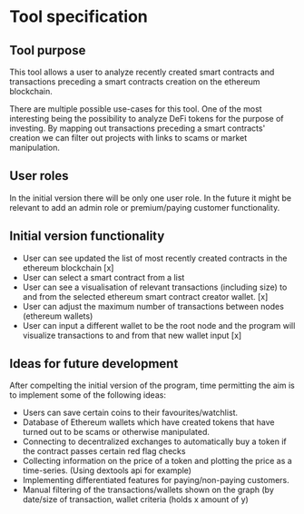 # Tool specification

## Tool purpose

This tool allows a user to analyze recently created smart contracts and transactions preceding a smart contracts creation on the ethereum blockchain.

There are multiple possible use-cases for this tool. One of the most interesting being the possibility to analyze DeFi tokens for the purpose of investing.
By mapping out transactions preceding a smart contracts' creation we can filter out projects with links to scams or market manipulation.

## User roles

In the initial version there will be only one user role. In the future it might be relevant to add an admin role or premium/paying customer functionality.

## Initial version functionality

- User can see updated the list of most recently created contracts in the ethereum blockchain [x]
- User can select a smart contract from a list 
- User can see a visualisation of relevant transactions (including size) to and from the selected ethereum smart contract creator wallet. [x]
- User can adjust the maximum number of transactions between nodes (ethereum wallets)
- User can input a different wallet to be the root node and the program will visualize transactions to and from that new wallet input [x]

## Ideas for future development

After compelting the initial version of the program, time permitting the aim is to implement some of the following ideas:

- Users can save certain coins to their favourites/watchlist.
- Database of Ethereum wallets which have created tokens that have turned out to be scams or otherwise manipulated.  
- Connecting to decentralized exchanges to automatically buy a token if the contract passes certain red flag checks
- Collecting information on the price of a token and plotting the price as a time-series. (Using dextools api for example)
- Implementing differentiated features for paying/non-paying customers.
- Manual filtering of the transactions/wallets shown on the graph (by date/size of transaction, wallet criteria (holds x amount of y) 


